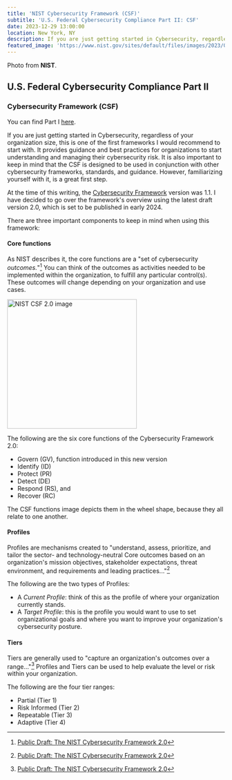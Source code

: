```yaml
---
title: 'NIST Cybersecurity Framework (CSF)'
subtitle: 'U.S. Federal Cybersecurity Compliance Part II: CSF'
date: 2023-12-29 13:00:00
location: New York, NY
description: If you are just getting started in Cybersecurity, regardless of your organization size, this is one of the first frameworks I would recommend to start with.
featured_image: 'https://www.nist.gov/sites/default/files/images/2023/08/07/CSF-wheel-revamp-final-white.png'
---
```

Photo from **NIST**.
  
## U.S. Federal Cybersecurity Compliance Part II
### Cybersecurity Framework (CSF)

You can find Part I [here](/blog/usfederal-cybersecurity-compliance/).

If you are just getting started in Cybersecurity, regardless of your organization size, this is one of the first frameworks I would recommend to start with. It provides guidance and best practices for organizations to start understanding and managing their cybersecurity risk. It is also important to keep in mind that the CSF is designed to be used in conjunction with other cybersecurity frameworks, standards, and guidance. However, familiarizing yourself with it, is a great first step.

At the time of this writing, the [Cybersecurity Framework](https://www.nist.gov/cyberframework) version was 1.1. I have decided to go over the framework's overview using the latest draft version 2.0, which is set to be published in early 2024. 

There are three important components to keep in mind when using this framework:

#### Core functions
As NIST describes it, the core functions are a "set of cybersecurity _outcomes._"[^1] You can think of the outcomes as activities needed to be implemented within the organization, to fulfill any particular control(s). These outcomes will change depending on your organization and use cases.

<img src="https://www.nist.gov/sites/default/files/images/2023/08/07/CSF-wheel-revamp-final-white.png" alt="NIST CSF 2.0 image" width="300"/>

The following are the six core functions of the Cybersecurity Framework 2.0: 
- Govern (GV), function introduced in this new version
- Identify (ID)
- Protect (PR)
- Detect (DE)
- Respond (RS), and 
- Recover (RC) 

The CSF functions image depicts them in the wheel shape, because they all relate to one another.

#### Profiles
Profiles are mechanisms created to "understand, assess, prioritize, and tailor the sector- and technology-neutral Core outcomes based on an organization's mission objectives, stakeholder expectations, threat environment, and requirements and leading practices..."[^1]

The following are the two types of Profiles:
- A _Current Profile_: think of this as the profile of where your organization currently stands.
- A _Target Profile_: this is the profile you would want to use to set organizational goals and where you want to improve your organization's cybersecurity posture.

#### Tiers
Tiers are generally used to "capture an organization's outcomes over a range..."[^1] Profiles and Tiers can be used to help evaluate the level or risk within your organization.

The following are the four tier ranges:
- Partial (Tier 1)
- Risk Informed (Tier 2)
- Repeatable (Tier 3)
- Adaptive (Tier 4)


[^1]: [Public Draft: The NIST Cybersecurity Framework 2.0](https://nvlpubs.nist.gov/nistpubs/CSWP/NIST.CSWP.29.ipd.pdf)
